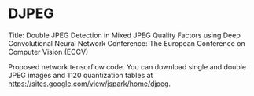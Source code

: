 # DJPEG
Title: Double JPEG Detection in Mixed JPEG Quality Factors using Deep Convolutional Neural Network
Conference: The European Conference on Computer Vision (ECCV)

Proposed network tensorflow code.
You can download single and double JPEG images and 1120 quantization tables at https://sites.google.com/view/jspark/home/djpeg.
